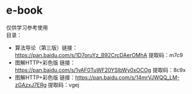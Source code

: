 # e-book
仅供学习参考使用  
目录：
+ 算法导论（第三版）链接：https://pan.baidu.com/s/1D7oruYz_B92CrcDAerOMhA  提取码：m7c9
+ 图解HTTP+彩色版 链接：https://pan.baidu.com/s/1vAF0TuWF20YSlbWy0xOCOg  提取码：8c9x
+ 图解HTTP+彩色版 链接：https://pan.baidu.com/s/14mrVJWQQ_LM-zGAzxJ7ERg   提取码：vgej
